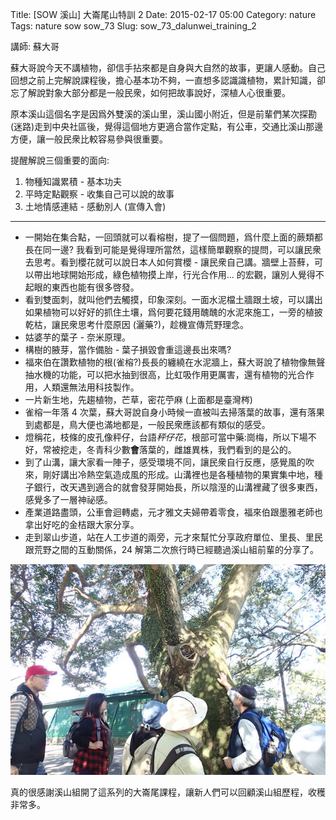 Title: [SOW 溪山] 大崙尾山特訓 2
Date: 2015-02-17 05:00
Category: nature
Tags: nature sow sow_73
Slug: sow_73_dalunwei_training_2


講師: 蘇大哥


蘇大哥說今天不講植物，卻信手拈來都是自身與大自然的故事，更讓人感動。自己回想之前上完解說課程後，擔心基本功不夠，一直想多認識識植物，累計知識，卻忘了解說對象大部分都是一般民衆，如何把故事說好，深植人心很重要。

原本溪山這個名字是因爲外雙溪的溪山里，溪山國小附近，但是前輩們某次探勘(迷路)走到中央社區後，覺得這個地方更適合當作定點，有公車，交通比溪山那邊方便，讓一般民衆比較容易參與很重要。

提醒解說三個重要的面向:

1. 物種知識累積 - 基本功夫
2. 平時定點觀察 - 收集自己可以說的故事
3. 土地情感連結 - 感動別人 (宣傳入會)

---

* 一開始在集合點，一回頭就可以看榕樹，提了一個問題，爲什麼上面的蕨類都長在同一邊? 我看到可能是覺得理所當然，這樣簡單觀察的提問，可以讓民衆去思考。看到櫻花就可以說日本人如何賞櫻 - 讓民衆自己講。牆壁上苔蘚，可以帶出地球開始形成，綠色植物摸上岸，行光合作用... 的宏觀，讓別人覺得不起眼的東西也能有很多啓發。
* 看到雙面刺，就叫他們去觸摸，印象深刻。一面水泥檔土牆跟土坡，可以講出如果植物可以好好的抓住土壤，爲何要花錢用醜醜的水泥來施工，一旁的植披乾枯，讓民衆思考什麼原因 (灑藥?)，趁機宣傳荒野理念。
* 姑婆芋的葉子 - 奈米原理。
* 構樹的腋芽，當作備胎 - 葉子損毀會重這邊長出來嗎?
* 福來伯在讚歎植物的根(雀榕?)長長的纏繞在水泥牆上，蘇大哥說了植物像無聲抽水機的功能，可以把水抽到很高，比虹吸作用更厲害，還有植物的光合作用，人類還無法用科技製作。
* 一片新生地，先趨植物，芒草，密花苧麻 (上面都是臺灣梣)
* 雀榕一年落 4 次葉，蘇大哥說自身小時候一直被叫去掃落葉的故事，還有落果到處都是，鳥大便也滿地都是，一般民衆應該都有類似的感受。
* 燈稱花，枝條的皮孔像秤仔，台語*秤仔花*，根部可當中藥:崗梅，所以下場不好，常被挖走，冬青科少數**會**落葉的，雌雄異株，我們看到的是公的。
* 到了山溝，讓大家看一陣子，感受環境不同，讓民衆自行反應，感覺風的吹來，剛好講出冷熱空氣造成風的形成。山溝裡也是各種植物的果實集中地，種子銀行，改天遇到適合的就會發芽開始長，所以陰溼的山溝裡藏了很多東西，感覺多了一層神祕感。
* 產業道路盡頭，公車會迴轉處，元才雅文夫婦帶着零食，福來伯跟墨雅老師也拿出好吃的金桔跟大家分享。
* 走到翠山步道，站在人工步道的兩旁，元才來幫忙分享政府單位、里長、里民跟荒野之間的互動關係，24 解第二次旅行時已經聽過溪山組前輩的分享了。

![樹大顆](/images/nature/150214/tn_P2141000.JPG)

真的很感謝溪山組開了這系列的大崙尾課程，讓新人們可以回顧溪山組歷程，收穫非常多。


